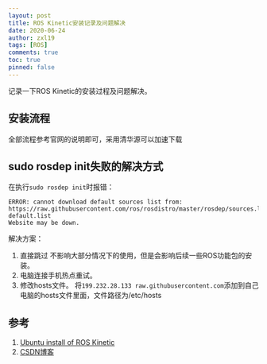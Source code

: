 ```yaml
---
layout: post
title: ROS Kinetic安装记录及问题解决
date: 2020-06-24
author: zxl19
tags: [ROS]
comments: true
toc: true
pinned: false
---
```


记录一下ROS Kinetic的安装过程及问题解决。

<!-- more -->

## 安装流程

全部流程参考官网的说明即可，采用清华源可以加速下载

## sudo rosdep init失败的解决方式

在执行`sudo rosdep init`时报错：

```shell
ERROR: cannot download default sources list from:
https://raw.githubusercontent.com/ros/rosdistro/master/rosdep/sources.list.d/20-default.list
Website may be down.
```

解决方案：

1. 直接跳过
    不影响大部分情况下的使用，但是会影响后续一些ROS功能包的安装。
2. 电脑连接手机热点重试。
3. 修改hosts文件。
    将`199.232.28.133 raw.githubusercontent.com`添加到自己电脑的hosts文件里面，文件路径为/etc/hosts

## 参考

1. [Ubuntu install of ROS Kinetic](http://wiki.ros.org/kinetic/Installation/Ubuntu)
2. [CSDN博客](https://blog.csdn.net/Bryantaoli/article/details/104730474/)